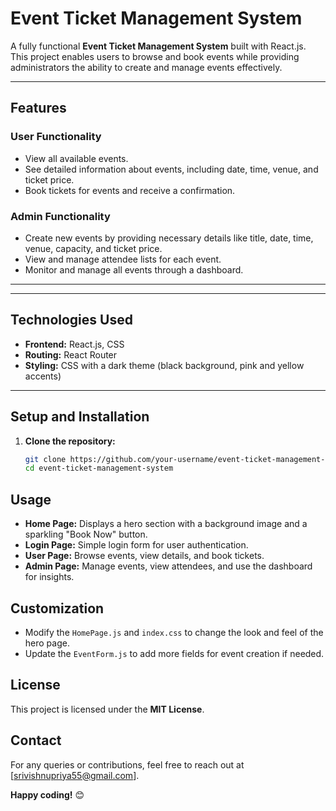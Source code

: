 # Event Ticket Management System

A fully functional **Event Ticket Management System** built with React.js. This project enables users to browse and book events while providing administrators the ability to create and manage events effectively.

---

## **Features**

### User Functionality
- View all available events.
- See detailed information about events, including date, time, venue, and ticket price.
- Book tickets for events and receive a confirmation.

### Admin Functionality
- Create new events by providing necessary details like title, date, time, venue, capacity, and ticket price.
- View and manage attendee lists for each event.
- Monitor and manage all events through a dashboard.

---


---

## **Technologies Used**
- **Frontend:** React.js, CSS
- **Routing:** React Router
- **Styling:** CSS with a dark theme (black background, pink and yellow accents)

---

## **Setup and Installation**

1. **Clone the repository:**
   ```bash
   git clone https://github.com/your-username/event-ticket-management-system.git
   cd event-ticket-management-system
## **Usage**

- **Home Page:** Displays a hero section with a background image and a sparkling "Book Now" button.
- **Login Page:** Simple login form for user authentication.
- **User Page:** Browse events, view details, and book tickets.
- **Admin Page:** Manage events, view attendees, and use the dashboard for insights.

## **Customization**

- Modify the `HomePage.js` and `index.css` to change the look and feel of the hero page.
- Update the `EventForm.js` to add more fields for event creation if needed.

## **License**

This project is licensed under the **MIT License**.

## **Contact**

For any queries or contributions, feel free to reach out at [srivishnupriya55@gmail.com].

**Happy coding!** 😊




